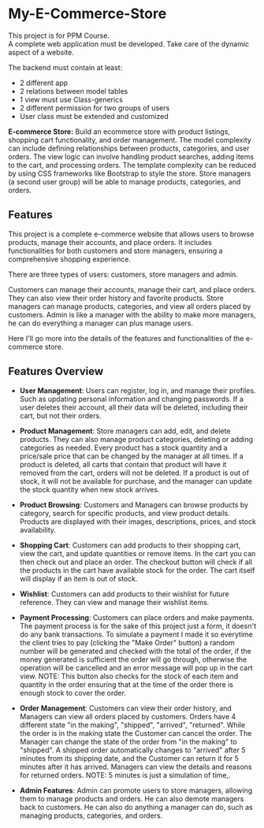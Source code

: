 # My-E-Commerce-Store
This project is for PPM Course.<br>
A complete web application must be developed. Take care
of the dynamic aspect of a website.

The backend must contain at least: <br>
<ul>
<li> 2 different app</li>
<li> 2 relations between model tables</li>
<li> 1 view must use Class-generics</li>
<li> 2 different permission for two groups of users</li>
<li> User class must be extended and customized</li>
</ul>


**E-commerce Store:** Build an ecommerce store with product listings, shopping cart
functionality, and order management. The model complexity can include defining relationships
between products, categories, and user orders. The view logic can involve handling product
searches, adding items to the cart, and processing orders. The template complexity can be
reduced by using CSS frameworks like Bootstrap to style the store. Store managers (a
second user group) will be able to manage products, categories, and orders.

## Features
This project is a complete e-commerce website that allows users to browse products, manage their accounts, and place orders. It includes functionalities for both customers and store managers, ensuring a comprehensive shopping experience.

There are three types of users: customers, store managers and admin. 

Customers can manage their accounts, manage their cart, and place orders. They can also view their order history and favorite products.
Store managers can manage products, categories, and view all orders placed by customers.
Admin is like a manager with the ability to make more managers, he can do everything a manager can plus manage users.

Here I'll go more into the details of the features and functionalities of the e-commerce store.

## Features Overview
- **User Management**: Users can register, log in, and manage their profiles. Such as updating personal information and changing passwords. If a user deletes their account, all their data will be deleted, including their cart, but not their orders.

- **Product Management**: Store managers can add, edit, and delete products. They can also manage product categories, deleting or adding categories as needed. Every product has a stock quantity and a price/sale price that can be changed by the manager at all times. If a product is deleted, all carts that contain that product will have it removed from the cart, orders will not be deleted. If a product is out of stock, it will not be available for purchase, and the manager can update the stock quantity when new stock arrives.

- **Product Browsing**: Customers and Managers can browse products by category, search for specific products, and view product details. Products are displayed with their images, descriptions, prices, and stock availability.

- **Shopping Cart**: Customers can add products to their shopping cart, view the cart, and update quantities or remove items. In the cart you can then check out and place an order. The checkout button will check if all the products in the cart have available stock for the order. The cart itself will display if an item is out of stock.

- **Wishlist**: Customers can add products to their wishlist for future reference. They can view and manage their wishlist items.

- **Payment Processing**: Customers can place orders and make payments. The payment process is for the sake of this project just a form, it doesn't do any bank transactions. To simulate a payment I made it so everytime the client tries to pay (clicking the "Make Order" button) a random number will be generated and checked with the total of the order, if the money generated is sufficient the order will go through, otherwise the operation will be cancelled and an error message will pop up in the cart view. NOTE: This button also checks for the stock of each item and quantity in the order ensuring that at the time of the order there is enough stock to cover the order.

- **Order Management**: Customers can view their order history, and Managers can view all orders placed by customers. Orders have 4 different state "in the making", "shipped", "arrived", "returned". While the order is in the making state the Customer can cancel the order. The Manager can change the state of the order from "in the making" to "shipped". A shipped order automatically changes to "arrived" after 5 minutes from its shipping date, and the Customer can return it for 5 minutes after it has arrived. Managers can view the details and reasons for returned orders. NOTE: 5 minutes is just a simulation of time,.

- **Admin Features**: Admin can promote users to store managers, allowing them to manage products and orders. He can also demote managers back to customers. He can also do anything a manager can do, such as managing products, categories, and orders.